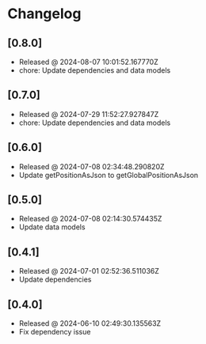 # Changelog

## [0.8.0]

- Released @ 2024-08-07 10:01:52.167770Z
- chore: Update dependencies and data models

## [0.7.0]

- Released @ 2024-07-29 11:52:27.927847Z
- chore: Update dependencies and data models

## [0.6.0]

- Released @ 2024-07-08 02:34:48.290820Z
- Update getPositionAsJson to getGlobalPositionAsJson

## [0.5.0]

- Released @ 2024-07-08 02:14:30.574435Z
- Update data models

## [0.4.1]

- Released @ 2024-07-01 02:52:36.511036Z
- Update dependencies

## [0.4.0]

- Released @ 2024-06-10 02:49:30.135563Z
- Fix dependency issue
